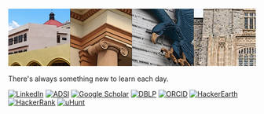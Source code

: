 ![Cover photo](cover.png)

There's always something new to learn each day.

[![LinkedIn](https://img.shields.io/badge/LinkedIn-AS-white?logo=linkedin&label=LinkedIn&labelColor=0e76a8&color=lightgrey)](https://www.linkedin.com/in/allansioson/) [![ADSI](https://img.shields.io/badge/ADSI-AS-white?label=AD%20Sci-Index&labelColor=140f72&logoColor=white&color=lightgrey)](https://www.adscientificindex.com/scientist.php?id=293763) [![Google Scholar](https://img.shields.io/badge/GoogleScholar-AS-white?logo=google&label=GoogleScholar&labelColor=4285F4&logoColor=white&color=lightgrey)](https://scholar.google.com/citations?user=WXiA6qQAAAAJ&hl=en&oi=ao) [![DBLP](https://img.shields.io/badge/DBLP-AS-white?label=DBLP&labelColor=ffc300&logoColor=white&color=lightgrey)](https://dblp.org/pid/58/4636.html) [![ORCID](https://img.shields.io/badge/ORCID-AS-white?label=ORCID&labelColor=008000&logoColor=white&color=lightgrey)](https://orcid.org/0000-0003-1696-4560) [![HackerEarth](https://img.shields.io/badge/HackerEarth-AS-white?logo=hackerearth&label=HackerEarth&labelColor=525E75&logoColor=white&color=lightgrey)](https://www.hackerearth.com/@allan.sioson) [![HackerRank](https://img.shields.io/badge/HackerRank-asioson-white?logo=hackerrank&label=HackerRank&labelColor=brightgreen&logoColor=white&color=lightgrey)](https://www.hackerrank.com/asioson) [![uHunt](https://img.shields.io/badge/uHunt-asioson-white?label=UVA%20Hunt&labelColor=red&logoColor=white&color=lightgrey)](https://uhunt.onlinejudge.org/id/1351)

<!---
asioson/asioson is a ✨ special ✨ repository because its `README.md` (this file) appears on your GitHub profile.
You can click the Preview link to take a look at your changes.
--->
